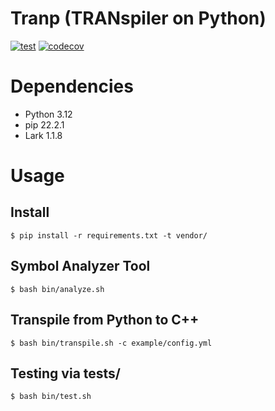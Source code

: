 Tranp (TRANspiler on Python)
===

[![test](https://github.com/rog-works/tranp/actions/workflows/test.yml/badge.svg)](https://github.com/rog-works/tranp/actions/workflows/test.yml)
[![codecov](https://codecov.io/gh/rog-works/tranp/graph/badge.svg?token=Z1EGM7KUDJ)](https://codecov.io/gh/rog-works/tranp)

# Dependencies

* Python 3.12
* pip 22.2.1
* Lark 1.1.8

# Usage

## Install

```
$ pip install -r requirements.txt -t vendor/
```

## Symbol Analyzer Tool

```
$ bash bin/analyze.sh
```

## Transpile from Python to C++

```
$ bash bin/transpile.sh -c example/config.yml
```

## Testing via tests/

```
$ bash bin/test.sh
```
